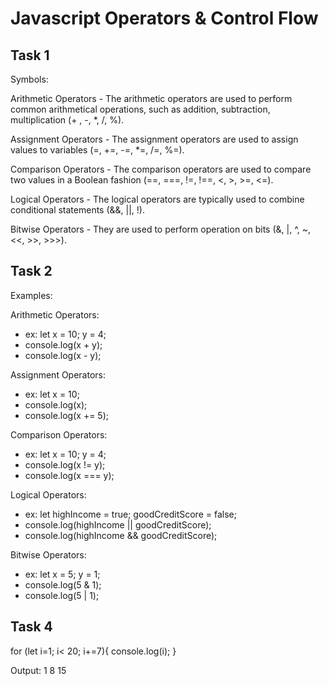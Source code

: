 # Javascript Operators & Control Flow

## Task 1

Symbols:

Arithmetic Operators - The arithmetic operators are used to perform common arithmetical operations, such as addition, subtraction, multiplication (+ , -, *, /, %).

Assignment Operators - The assignment operators are used to assign values to variables (=, +=, -=, *=, /=, %=).

Comparison Operators - The comparison operators are used to compare two values in a Boolean fashion (==, ===, !=, !==, <, >, >=, <=).

Logical Operators - The logical operators are typically used to combine conditional statements (&&, ||, !).

Bitwise Operators - They are used to perform operation on bits (&, |, ^, ~, <<, >>, >>>).

## Task 2

Examples:

Arithmetic Operators:
* ex: let x = 10; y = 4;
* console.log(x + y);
* console.log(x - y);

Assignment Operators:
* ex: let x = 10;
* console.log(x);
* console.log(x += 5);

Comparison Operators:
* ex: let x = 10; y = 4;
* console.log(x != y);
* console.log(x === y);

Logical Operators:
* ex: let highIncome = true; goodCreditScore = false;
* console.log(highIncome || goodCreditScore);
* console.log(highIncome && goodCreditScore);

Bitwise Operators:
* ex: let x = 5; y = 1;
* console.log(5 & 1);
* console.log(5 | 1);

## Task 4

for (let i=1; i< 20; i+=7){
    console.log(i);
}

Output:
1
8
15